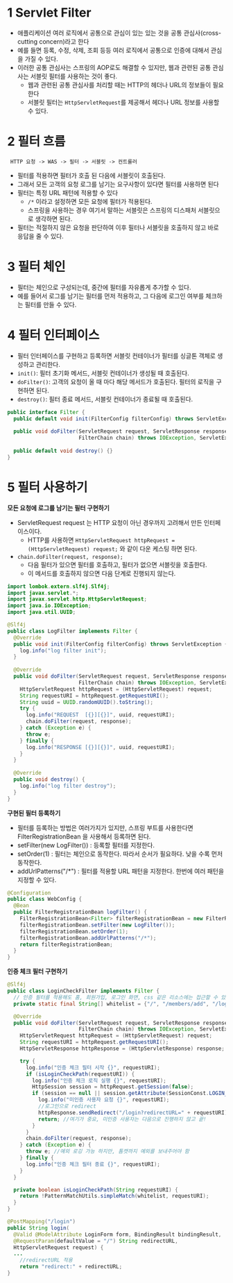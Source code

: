 # 1 Servlet Filter

* 애플리케이션 여러 로직에서 공통으로 관심이 있는 있는 것을 공통 관심사(cross-cutting concern)라고 한다
* 예를 들면 등록, 수정, 삭제, 조회 등등 여러 로직에서 공통으로 인증에 대해서 관심을 가질 수 있다.
* 이러한 공통 관심사는 스프링의 AOP로도 해결할 수 있지만, 웹과 관련된 공통 관심사는 서블릿 필터를 사용하는 것이 좋다.
  * 웹과 관련된 공통 관심사를 처리할 때는 HTTP의 헤더나 URL의 정보들이 필요한다
  * 서블릿 필터는 `HttpServletRequest`를 제공해서 헤더나 URL 정보를 사용할 수 있다.



# 2 필터 흐름

```
 HTTP 요청 -> WAS -> 필터 -> 서블릿 -> 컨트롤러
```

* 필터를 적용하면 필터가 호출 된 다음에 서블릿이 호출된다.
* 그래서 모든 고객의 요청 로그를 남기는 요구사항이 있다면 필터를 사용하면 된다
* 필터는 특정 URL 패턴에 적용할 수 있다
  * `/*` 이라고 설정하면 모든 요청에 필터가 적용된다.
  * 스프링을 사용하는 경우 여기서 말하는 서블릿은 스프링의 디스패처 서블릿으로 생각하면 된다.
* 필터는 적절하지 않은 요청을 판단하여 이후 필터나 서블릿을 호출하지 않고 바로 응답을 줄 수 있다.



# 3 필터 체인

* 필터는 체인으로 구성되는데, 중간에 필터를 자유롭게 추가할 수 있다. 
* 예를 들어서 로그를 남기는 필터를 먼저 적용하고, 그 다음에 로그인 여부를 체크하는 필터를 만들 수 있다.



# 4 필터 인터페이스

* 필터 인터페이스를 구현하고 등록하면 서블릿 컨테이너가 필터를 싱글톤 객체로 생성하고 관리한다.
* `init()`: 필터 초기화 메서드, 서블릿 컨테이너가 생성될 때 호출된다.
* `doFilter()`: 고객의 요청이 올 때 마다 해당 메서드가 호출된다. 필터의 로직을 구현하면 된다. 
* `destroy()`: 필터 종료 메서드, 서블릿 컨테이너가 종료될 때 호출된다.

```java
public interface Filter {
  public default void init(FilterConfig filterConfig) throws ServletException {}
  
  public void doFilter(ServletRequest request, ServletResponse response,
                       FilterChain chain) throws IOException, ServletException;
  
  public default void destroy() {}
}
```



# 5 필터 사용하기

**모든 요청에 로그를 남기는 필터 구현하기**

* ServletRequest request 는 HTTP 요청이 아닌 경우까지 고려해서 만든 인터페이스이다.
  * HTTP를 사용하면 `HttpServletRequest httpRequest = (HttpServletRequest) request;` 와 같이 다운 케스팅 하면 된다.
* `chain.doFilter(request, response);`
  * 다음 필터가 있으면 필터를 호출하고, 필터가 없으면 서블릿을 호출한다.
  * 이 메서드를 호출하지 않으면 다음 단계로 진행되지 않는다.

```java
import lombok.extern.slf4j.Slf4j;
import javax.servlet.*;
import javax.servlet.http.HttpServletRequest;
import java.io.IOException;
import java.util.UUID;

@Slf4j
public class LogFilter implements Filter {
  @Override
  public void init(FilterConfig filterConfig) throws ServletException {
    log.info("log filter init");
  }
  
  @Override
  public void doFilter(ServletRequest request, ServletResponse response,
                       FilterChain chain) throws IOException, ServletException {
    HttpServletRequest httpRequest = (HttpServletRequest) request;
    String requestURI = httpRequest.getRequestURI();
    String uuid = UUID.randomUUID().toString();
    try {
      log.info("REQUEST  [{}][{}]", uuid, requestURI);
      chain.doFilter(request, response);
    } catch (Exception e) {
      throw e;
    } finally {
      log.info("RESPONSE [{}][{}]", uuid, requestURI);
    } 
  }
  
  @Override
  public void destroy() {
    log.info("log filter destroy");
  }
}
```



**구현된 필터 등록하기**

* 필터를 등록하는 방법은 여러가지가 있지만, 스프링 부트를 사용한다면 FilterRegistrationBean 을 사용해서 등록하면 된다.
* setFilter(new LogFilter()) : 등록할 필터를 지정한다.
* setOrder(1) : 필터는 체인으로 동작한다. 따라서 순서가 필요하다. 낮을 수록 먼저 동작한다. 
* addUrlPatterns("/*") : 필터를 적용할 URL 패턴을 지정한다. 한번에 여러 패턴을 지정할 수 있다.

```java
@Configuration
public class WebConfig {
  @Bean
  public FilterRegistrationBean logFilter() {
    FilterRegistrationBean<Filter> filterRegistrationBean = new FilterRegistrationBean<>();
    filterRegistrationBean.setFilter(new LogFilter());
    filterRegistrationBean.setOrder(1);
    filterRegistrationBean.addUrlPatterns("/*");
    return filterRegistrationBean;
  } 
}
```



**인증 체크 필터 구현하기**

```java
@Slf4j
public class LoginCheckFilter implements Filter {
  // 인증 필터를 적용해도 홈, 회원가입, 로그인 화면, css 같은 리소스에는 접근할 수 있어야 한다.
  private static final String[] whitelist = {"/", "/members/add", "/login", "/logout","/css/*"};

  @Override
  public void doFilter(ServletRequest request, ServletResponse response, 
                       FilterChain chain) throws IOException, ServletException {
    HttpServletRequest httpRequest = (HttpServletRequest) request;
    String requestURI = httpRequest.getRequestURI();
    HttpServletResponse httpResponse = (HttpServletResponse) response;

    try {
      log.info("인증 체크 필터 시작 {}", requestURI); 
      if (isLoginCheckPath(requestURI)) {
        log.info("인증 체크 로직 실행 {}", requestURI); 
        HttpSession session = httpRequest.getSession(false); 
        if (session == null || session.getAttribute(SessionConst.LOGIN_MEMBER) == null) { 
          log.info("미인증 사용자 요청 {}", requestURI);
          //로그인으로 redirect 
          httpResponse.sendRedirect("/login?redirectURL=" + requestURI);
          return; //여기가 중요, 미인증 사용자는 다음으로 진행하지 않고 끝! 
        }
      }
      chain.doFilter(request, response);
    } catch (Exception e) {
      throw e; //예외 로깅 가능 하지만, 톰캣까지 예외를 보내주어야 함 
    } finally {
      log.info("인증 체크 필터 종료 {}", requestURI); 
    }
  }

  private boolean isLoginCheckPath(String requestURI) {
    return !PatternMatchUtils.simpleMatch(whitelist, requestURI);
  }
}
```

```java
@PostMapping("/login")
public String login(
  @Valid @ModelAttribute LoginForm form, BindingResult bindingResult,
  @RequestParam(defaultValue = "/") String redirectURL,
  HttpServletRequest request) {
  ...
    //redirectURL 적용
    return "redirect:" + redirectURL;
}

```

